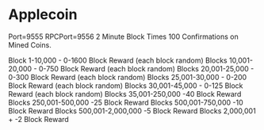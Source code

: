 Applecoin
==============

Port=9555
RPCPort=9556
2 Minute Block Times
100 Confirmations on Mined Coins.

Block 1-10,000         		- 0-1600 Block Reward (each block random)
Blocks 10,001-20,000    	- 0-750 Block Reward (each block random)
Blocks 20,001-25,000    	- 0-300 Block Reward (each block random)
Blocks 25,001-30,000    	- 0-200 Block Reward (each block random)
Blocks 30,001-45,000        - 0-125 Block Reward (each block random)
Blocks 35,001-250,000       -40 Block Reward 
Blocks 250,001-500,000      -25 Block Reward
Blocks 500,001-750,000      -10 Block Reward
Blocks 500,001-2,000,000    -5 Block Reward
Blocks 2,000,001 +          -2 Block Reward



